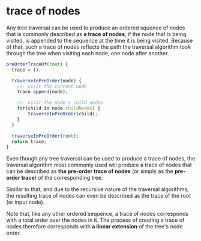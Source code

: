 
<!-- ======================================================================= -->
# trace of nodes

Any tree traversal can be used to produce an ordered squence of nodes that is
commonly described as **a trace of nodes**, if the node that is being visited,
is appended to the sequence at the time it is being visited. Because of that,
such a trace of nodes reflects the path the traversal algorithm took through
the tree when visiting each node, one node after another.

```js
preOrderTraceOf(root) {
  trace = ();

  traverseInPreOrder(node) {
    //- visit the current node
    trace.append(node);

    //- visit the node's child nodes
    for(child in node.childNodes) {
        traverseInPreOrder(child);
    }
  }

  traverseInPreOrder(root);
  return trace;
}
```

Even though any tree traversal can be used to produce a trace of nodes, the
traversal algorithm most commonly used will produce a trace of nodes that
can be described as **the pre-order trace of nodes** (or simply as the
**pre-order trace**) of the corresponding tree.

Similar to that, and due to the recursive nature of the traversal algorithms,
the resulting trace of nodes can even be described as the trace of the root
(or input node).

Note that, like any other ordered sequence, a trace of nodes corresponds with
a total order over the nodes in it. The process of creating a trace of nodes
therefore corresponds with **a linear extension** of the tree's node order.
